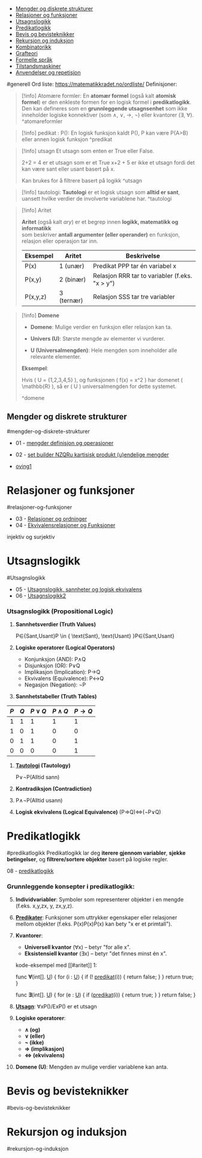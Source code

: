 
- [Mengder og diskrete strukturer](#mengder-og-diskrete-strukturer)
- [Relasjoner og funksjoner](#relasjoner-og-funksjoner)
- [Utsagnslogikk](#utsagnslogikk)
- [Predikatlogikk](#predikatlogikk)
- [Bevis og bevisteknikker](#bevis-og-bevisteknikker)
- [Rekursjon og induksjon](#rekursjon-og-induksjon)
- [Kombinatorikk](#kombinatorikk)
- [Grafteori](#grafteori)
- [Formelle språk](#formelle-sprak)
- [Tilstandsmaskiner](#tilstandsmaskiner)
- [Anvendelser og repetisjon](#anvendelser-og-repetisjon)

#generell
Ord liste: https://matematikkradet.no/ordliste/
Definisjoner:

> [!info]  Atomære formler:
En **atomær formel** (også kalt **atomisk formel**) er den enkleste formen for en logisk formel i **predikatlogikk**. Den kan defineres som en **grunnleggende utsagnsenhet** som ikke inneholder logiske konnektiver (som ∧, ∨, →, ¬) eller kvantorer (∃, ∀).
> ^atomareformler

> [!info] pedikat :
P():
En logisk funksjon kaldt P(), P kan være P(A>B) eller annen logisk funksjon
>^predikat

> [!info]  utsagn
> Et utsagn som enten er True eller False. 
> 
> 2+2 = 4 er et utsagn som er et True
>x+2 + 5 er ikke et utsagn fordi det kan være sant eller usant basert på x.
>
>Kan brukes for å filtrere basert på logikk
>^utsagn


> [!info] tautologi:
**Tautologi** er et logisk utsagn som **alltid er sant**, uansett hvilke verdier de involverte variablene har. 
>^tautologi


> [!info] Aritet
>
> **Aritet** (også kalt *ary*) er et begrep innen **logikk, matematikk og informatikk**  
> som beskriver **antall argumenter (eller operander)** en funksjon, relasjon eller operasjon tar inn.  
>
> | **Eksempel** | **Aritet** | **Beskrivelse** |
> |-------------|-----------|-------------------------------------|
> | P(x) | 1 (unær) | Predikat PPP tar én variabel x |
> | P(x,y) | 2 (binær) | Relasjon RRR tar to variabler (f.eks. "x > y") |
> | P(x,y,z) | 3 (ternær) | Relasjon SSS tar tre variabler |

> [!info] **Domene**
>
>
>
> - **Domene**: Mulige verdier en funksjon eller relasjon kan ta.
>
> - **Univers (U)**: Største mengde av elementer vi vurderer.
>
> - **U (Universalmengden)**: Hele mengden som inneholder alle relevante elementer.
>
>
>
> **Eksempel**:
>
> Hvis \( U = \{1,2,3,4,5\} \), og funksjonen \( f(x) = x^2 \) har domenet \( \mathbb{R} \), så er \( U \) universalmengden for dette systemet.
>
>^domene
## Mengder og diskrete strukturer
#mengder-og-diskrete-strukturer 

- 01 - [mengder definisjon og operasjoner](obsidian://open?vault=Hetlesaether&file=School%2FNTNU-V25%2F%20TMA4140%20Discrete%20mathematics%2FLectures%2F01%20-%20menger%20definisjon%20og%20operasjoner.pdf)
- 02 - [set builder NZQRu kartisisk produkt (u)endelige mengder](obsidian://open?vault=Hetlesaether&file=School%2FNTNU-V25%2F%20TMA4140%20Discrete%20mathematics%2FLectures%2F02%20-%20set%20builder%20NZQRu%20kartisisk%20produkt%20(u)endelige%20mengder.pdf)

- [oving1](obsidian://open?vault=Hetlesaether&file=School%2FNTNU-V25%2F%20TMA4140%20Discrete%20mathematics%2FAssignments%2FOving1%2Foving1.pdf)

# Relasjoner og funksjoner
#relasjoner-og-funksjoner
- 03 - [Relasjoner og ordninger](obsidian://open?vault=Hetlesaether&file=School%2FNTNU-V25%2F%20TMA4140%20Discrete%20mathematics%2FLectures%2F03%20-%20Relasjoner%20og%20ordninger.pdf)
- 04 - [Ekvivalensrelasjoner og Funksjoner](obsidian://open?vault=Hetlesaether&file=School%2FNTNU-V25%2F%20TMA4140%20Discrete%20mathematics%2FLectures%2F04%20-%20Ekvivalensrelasjoner%20og%20Funksjoner.pdf)

injektiv og surjektiv


# Utsagnslogikk
#Utsagnslogikk
- 05 - [Utsagnslogikk, sannheter og logisk ekvivalens](obsidian://open?vault=Hetlesaether&file=School%2FNTNU-V25%2F%20TMA4140%20Discrete%20mathematics%2FLectures%2F05%20-%20Utsagnslogikk%2C%20sannheter%20og%20logisk%20ekvivalens.pdf)
- 06 - [Utsagnslogikk2](obsidian://open?vault=Hetlesaether&file=School%2FNTNU-V25%2F%20TMA4140%20Discrete%20mathematics%2FLectures%2F06%20-%20utsagnslogikk2.pdf)
### **Utsagnslogikk (Propositional Logic)**

1. **Sannhetsverdier (Truth Values)**
    
    P∈{Sant,Usant}P \in \{ \text{Sant}, \text{Usant} \}P∈{Sant,Usant}
2. **Logiske operatorer (Logical Operators)**
    
    - Konjunksjon (AND): P∧Q
    - Disjunksjon (OR): P∨Q
    - Implikasjon (Implication): P→Q
    - Ekvivalens (Equivalence): P↔Q
    - Negasjon (Negation): ¬P
3. **Sannhetstabeller (Truth Tables)**
    
| $P$ | $Q$ | $P \lor Q$ | $P \land Q$ | $P \rightarrow Q$ |
| --- | --- | ---------- | ----------- | ----------------- |
| 1   | 1   | 1          | 1           | 1                 |
| 1   | 0   | 1          | 0           | 0                 |
| 0   | 1   | 1          | 0           | 1                 |
| 0   | 0   | 0          | 0           | 1                 |

    
1. **[Tautologi](#^tautologi) (Tautology)**

    P∨¬P(Alltid sann)
2. **Kontradiksjon (Contradiction)**
3. 
    P∧¬P(Alltid usann)
4. **Logisk ekvivalens (Logical Equivalence)**
    (P⇒Q)⇔(¬P∨Q)

# Predikatlogikk
#predikatlogikk
Predikatlogikk lar deg **iterere gjennom variabler**, **sjekke betingelser**, og **filtrere/sortere objekter** basert på logiske regler.

08 - [predikatlogikk](obsidian://open?vault=Hetlesaether&file=School%2FNTNU-V25%2F%20TMA4140%20Discrete%20mathematics%2FLectures%2F08%20-%20predikatlogikk.pdf)

### **Grunnleggende konsepter i predikatlogikk:**

5. **Individvariabler**: Symboler som representerer objekter i en mengde (f.eks. x,y,zx, y, zx,y,z).
6. **[Predikater](#^predikat)**: Funksjoner som uttrykker egenskaper eller relasjoner mellom objekter (f.eks. P(x)P(x)P(x) kan bety "x er et primtall").
7. **Kvantorer**:
    - **Universell kvantor** (∀x) – betyr "for alle x".
    - **Eksistensiell kvantor** (∃x) – betyr "det finnes minst én x".

	 kode-eksempel med [[#aritet]] 1:

	func **∀**(int[]. [U](#^domene)) {
		for (i : [U](#^domene)) {
			if (! [predikat](#^predikat)(i)) {
				return false;
			}
		}
		return true;
	}
	
	func **∃**(int[]. [U](#^domene)) {
		for (e : [U](#^domene)) {
			if ([predikat](#^predikat)(i)) {
				return true;
			}
		}
		return false;
	}
8. **[Utsagn](#^utsagn)**: ∀xP()/ExP() er et utsagn
	

9. **Logiske operatorer**:
    - **∧ (og)**
    - **∨ (eller)**
    - **¬ (ikke)**
    - **⇒ (implikasjon)**
    - **⇔ (ekvivalens)**
10. **Domene (U)**: Mengden av mulige verdier variablene kan anta.

# Bevis og bevisteknikker
#bevis-og-bevisteknikker

# Rekursjon og induksjon
#rekursjon-og-induksjon